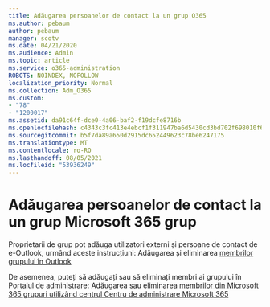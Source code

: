 ```yaml
---
title: Adăugarea persoanelor de contact la un grup O365
ms.author: pebaum
author: pebaum
manager: scotv
ms.date: 04/21/2020
ms.audience: Admin
ms.topic: article
ms.service: o365-administration
ROBOTS: NOINDEX, NOFOLLOW
localization_priority: Normal
ms.collection: Adm_O365
ms.custom:
- "78"
- "1200017"
ms.assetid: da91c64f-dce0-4a06-baf2-f19dcfe8716b
ms.openlocfilehash: c4343c3fc413e4ebcf1f311947ba6d5430cd3bd702f698010f6ba20a0ff71280
ms.sourcegitcommit: b5f7da89a650d2915dc652449623c78be6247175
ms.translationtype: MT
ms.contentlocale: ro-RO
ms.lasthandoff: 08/05/2021
ms.locfileid: "53936249"
---
```

# <a name="add-contacts-to-a-microsoft-365-group"></a>Adăugarea persoanelor de contact la un grup Microsoft 365 grup

Proprietarii de grup pot adăuga utilizatori externi și persoane de contact de e-Outlook, urmând aceste instrucțiuni: Adăugarea și eliminarea [membrilor grupului în Outlook](https://support.office.com/article/3b650f4a-5c9b-4f94-a1bb-0cca4b1091de?wt.mc_id=add_contacts_group.aspx)
  
De asemenea, puteți să adăugați sau să eliminați membri ai grupului în Portalul de administrare: Adăugarea sau eliminarea [membrilor din Microsoft 365 grupuri utilizând centrul Centru de administrare Microsoft 365](/microsoft-365/admin/create-groups/add-or-remove-members-from-groups)